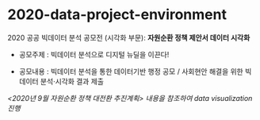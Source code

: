 # 2020-data-project-environment

2020 공공 빅데이터 분석 공모전 (시각화 부문): **자원순환 정책 제안서 데이터 시각화**

* 공모주제 : 빅데이터 분석으로 디지털 뉴딜을 이끈다!

* 공모내용 : 빅데이터 분석을 통한 데이터기반 행정 공모 / 사회현안 해결을 위한 빅데이터 분석·시각화 결과 제출

*<2020년 9월 자원순환 정책 대전환 추진계획> 내용을 참조하여 data visualization 진행*


